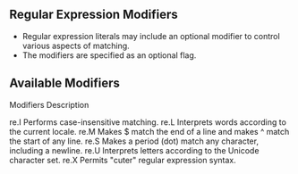 ## Regular Expression Modifiers

- Regular expression literals may include an optional modifier to control various aspects of matching. 
- The modifiers are specified as an optional flag. 

## Available Modifiers

Modifiers           Description

re.I                Performs case-insensitive matching.
re.L                Interprets words according to the current locale.
re.M                Makes $ match the end of a line and makes ^ match the start of any line.
re.S                Makes a period (dot) match any character, including a newline.
re.U                Interprets letters according to the Unicode character set.
re.X                Permits "cuter" regular expression syntax.
